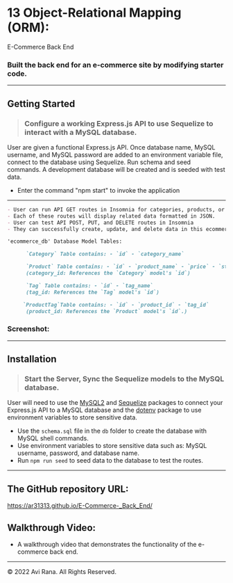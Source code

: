 # 13 Object-Relational Mapping (ORM): 
E-Commerce Back End

### Built the back end for an e-commerce site by modifying starter code.
---

## Getting Started

> ### Configure a working Express.js API to use Sequelize to interact with a MySQL database.

User are given a functional Express.js API.
Once database name, MySQL username, and MySQL password are added to an environment variable file,
connect to the database using Sequelize.
Run schema and seed commands.
A development database will be created and is seeded with test data.
- Enter the command "npm start" to invoke the application

---

```md
- User can run API GET routes in Insomnia for categories, products, or tags.
- Each of these routes will display related data formatted in JSON.
- User can test API POST, PUT, and DELETE routes in Insomnia
- They can successfully create, update, and delete data in this ecommerce_db database

'ecommerce_db' Database Model Tables:

      `Category` Table contains: - `id` - `category_name`

      `Product` Table contains: - `id` - `product_name` - `price` - `stock` - `category_id`
      (category_id: References the `Category` model's `id`)

      `Tag` Table contains: - `id` - `tag_name`
      (tag_id: References the `Tag` model's `id`)

     `ProductTag`Table contains: - `id` - `product_id` - `tag_id`
      (product_id: References the `Product` model's `id`.)
```

### Screenshot:

---

## Installation

> ### Start the Server, Sync the Sequelize models to the MySQL database.

User will need to use the [MySQL2](https://www.npmjs.com/package/mysql2) and [Sequelize](https://www.npmjs.com/package/sequelize) packages to connect your Express.js API to a MySQL database and the [dotenv](https://www.npmjs.com/package/dotenv) package to use environment variables to store sensitive data.

- Use the `schema.sql` file in the `db` folder to create the database with MySQL shell commands. 
- Use environment variables to store sensitive data such as: MySQL username, password, and database name.
- Run `npm run seed` to seed data to the database to test the routes.

---

## The GitHub repository URL:

https://ar31313.github.io/E-Commerce-_Back_End/

## Walkthrough Video:

- A walkthrough video that demonstrates the functionality of the e-commerce back end.

---

© 2022 Avi Rana. All Rights Reserved.
